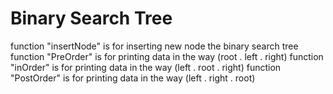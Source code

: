 # Binary Search Tree
function "insertNode" is for inserting new node the binary search tree
function "PreOrder" is for printing data in the way (root . left . right)
function "inOrder" is for printing data in the way (left . root . right)
function "PostOrder" is for printing data in the way (left . right . root)
